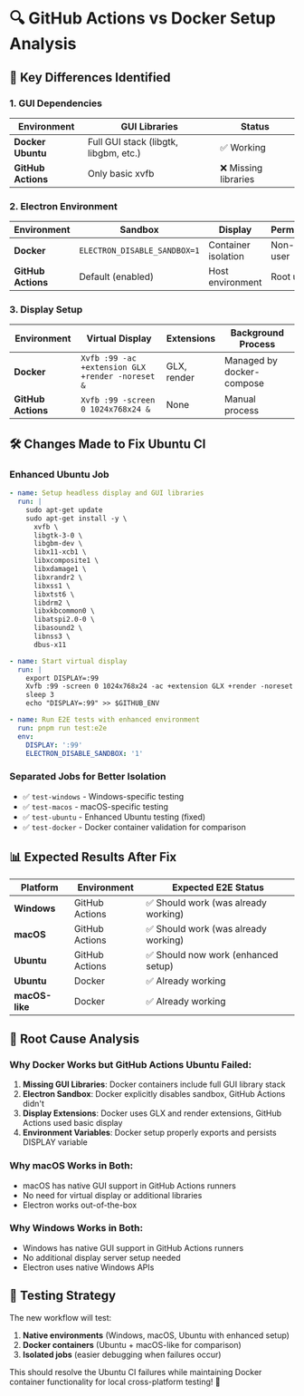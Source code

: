 # 🔍 GitHub Actions vs Docker Setup Analysis

## 🚨 **Key Differences Identified**

### **1. GUI Dependencies**

| Environment        | GUI Libraries                         | Status               |
| ------------------ | ------------------------------------- | -------------------- |
| **Docker Ubuntu**  | Full GUI stack (libgtk, libgbm, etc.) | ✅ Working           |
| **GitHub Actions** | Only basic xvfb                       | ❌ Missing libraries |

### **2. Electron Environment**

| Environment        | Sandbox                      | Display             | Permissions   |
| ------------------ | ---------------------------- | ------------------- | ------------- |
| **Docker**         | `ELECTRON_DISABLE_SANDBOX=1` | Container isolation | Non-root user |
| **GitHub Actions** | Default (enabled)            | Host environment    | Root user     |

### **3. Display Setup**

| Environment        | Virtual Display                                  | Extensions  | Background Process        |
| ------------------ | ------------------------------------------------ | ----------- | ------------------------- |
| **Docker**         | `Xvfb :99 -ac +extension GLX +render -noreset &` | GLX, render | Managed by docker-compose |
| **GitHub Actions** | `Xvfb :99 -screen 0 1024x768x24 &`               | None        | Manual process            |

## 🛠️ **Changes Made to Fix Ubuntu CI**

### **Enhanced Ubuntu Job**

```yaml
- name: Setup headless display and GUI libraries
  run: |
    sudo apt-get update
    sudo apt-get install -y \
      xvfb \
      libgtk-3-0 \
      libgbm-dev \
      libx11-xcb1 \
      libxcomposite1 \
      libxdamage1 \
      libxrandr2 \
      libxss1 \
      libxtst6 \
      libdrm2 \
      libxkbcommon0 \
      libatspi2.0-0 \
      libasound2 \
      libnss3 \
      dbus-x11

- name: Start virtual display
  run: |
    export DISPLAY=:99
    Xvfb :99 -screen 0 1024x768x24 -ac +extension GLX +render -noreset > /dev/null 2>&1 &
    sleep 3
    echo "DISPLAY=:99" >> $GITHUB_ENV

- name: Run E2E tests with enhanced environment
  run: pnpm run test:e2e
  env:
    DISPLAY: ':99'
    ELECTRON_DISABLE_SANDBOX: '1'
```

### **Separated Jobs for Better Isolation**

- ✅ `test-windows` - Windows-specific testing
- ✅ `test-macos` - macOS-specific testing
- ✅ `test-ubuntu` - Enhanced Ubuntu testing (fixed)
- ✅ `test-docker` - Docker container validation for comparison

## 📊 **Expected Results After Fix**

| Platform       | Environment    | Expected E2E Status                  |
| -------------- | -------------- | ------------------------------------ |
| **Windows**    | GitHub Actions | ✅ Should work (was already working) |
| **macOS**      | GitHub Actions | ✅ Should work (was already working) |
| **Ubuntu**     | GitHub Actions | ✅ Should now work (enhanced setup)  |
| **Ubuntu**     | Docker         | ✅ Already working                   |
| **macOS-like** | Docker         | ✅ Already working                   |

## 🔧 **Root Cause Analysis**

### **Why Docker Works but GitHub Actions Ubuntu Failed:**

1. **Missing GUI Libraries**: Docker containers include full GUI library stack
2. **Electron Sandbox**: Docker explicitly disables sandbox, GitHub Actions didn't
3. **Display Extensions**: Docker uses GLX and render extensions, GitHub Actions used basic display
4. **Environment Variables**: Docker setup properly exports and persists DISPLAY variable

### **Why macOS Works in Both:**

- macOS has native GUI support in GitHub Actions runners
- No need for virtual display or additional libraries
- Electron works out-of-the-box

### **Why Windows Works in Both:**

- Windows has native GUI support in GitHub Actions runners
- No additional display server setup needed
- Electron uses native Windows APIs

## 🎯 **Testing Strategy**

The new workflow will test:

1. **Native environments** (Windows, macOS, Ubuntu with enhanced setup)
2. **Docker containers** (Ubuntu + macOS-like for comparison)
3. **Isolated jobs** (easier debugging when failures occur)

This should resolve the Ubuntu CI failures while maintaining Docker container functionality for local cross-platform testing! 🚀
